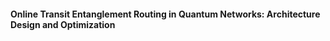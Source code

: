 #### Online Transit Entanglement Routing in Quantum Networks: Architecture Design and Optimization 
